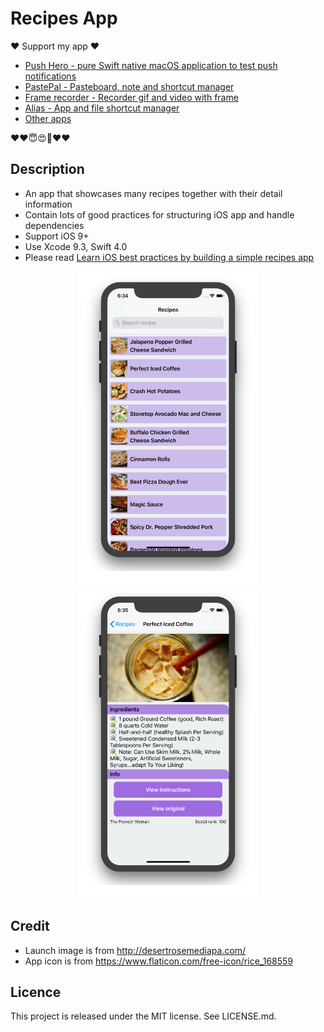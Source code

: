 Recipes App
==

❤️ Support my app ❤️ 

- [Push Hero - pure Swift native macOS application to test push notifications](https://www.producthunt.com/posts/push-hero-2)
- [PastePal - Pasteboard, note and shortcut manager](https://www.producthunt.com/posts/pastepal)
- [Frame recorder - Recorder gif and video with frame](https://www.producthunt.com/posts/frame-recorder)
- [Alias - App and file shortcut manager](https://www.producthunt.com/posts/alias-shortcut-manager)
- [Other apps](https://onmyway133.github.io/projects/)

❤️❤️😇😍🤘❤️❤️

## Description

- An app that showcases many recipes together with their detail information
- Contain lots of good practices for structuring iOS app and handle dependencies
- Support iOS 9+
- Use Xcode 9.3, Swift 4.0
- Please read [Learn iOS best practices by building a simple recipes app](https://medium.freecodecamp.org/learn-ios-best-practices-by-building-a-simple-recipes-app-9bcbce4d10d)

<div align="center">
<img src="Screenshots/Home.png" height="500" />
<img src="Screenshots/Detail.png" height="500" />
</div>

## Credit

- Launch image is from http://desertrosemediapa.com/
- App icon is from https://www.flaticon.com/free-icon/rice_168559

## Licence

This project is released under the MIT license. See LICENSE.md.
